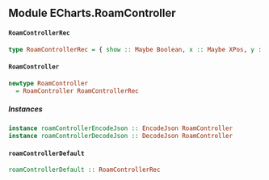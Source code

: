 ## Module ECharts.RoamController

#### `RoamControllerRec`

``` purescript
type RoamControllerRec = { show :: Maybe Boolean, x :: Maybe XPos, y :: Maybe YPos, width :: Maybe Number, height :: Maybe Number, backgroundColor :: Maybe Color, borderColor :: Maybe Color, borderWidth :: Maybe Number, padding :: Maybe (Corner Number), fillerColor :: Maybe Color, handleColor :: Maybe Color, step :: Maybe Number, mapTypeControl :: Maybe (StrMap Boolean) }
```

#### `RoamController`

``` purescript
newtype RoamController
  = RoamController RoamControllerRec
```

##### Instances
``` purescript
instance roamControllerEncodeJson :: EncodeJson RoamController
instance roamControllerDecodeJson :: DecodeJson RoamController
```

#### `roamControllerDefault`

``` purescript
roamControllerDefault :: RoamControllerRec
```


